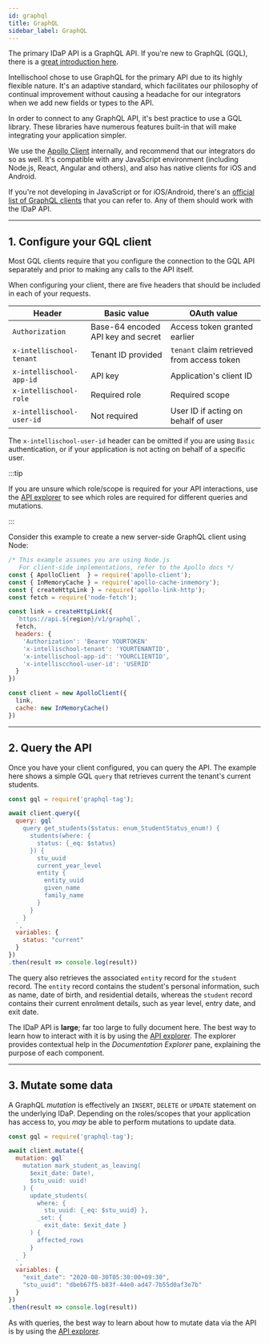 ```yaml
---
id: graphql
title: GraphQL
sidebar_label: GraphQL
---
```


The primary IDaP API is a GraphQL API. If you're new to GraphQL (GQL), there is a [great introduction here](https://graphql.org/learn/).

Intellischool chose to use GraphQL for the primary API due to its highly flexible nature. It's an adaptive standard, which facilitates our philosophy of continual improvement without causing a headache for our integrators when we add new fields or types to the API.

In order to connect to any GraphQL API, it's best practice to use a GQL library. These libraries have numerous features built-in that will make integrating your application simpler.

We use the [Apollo Client](https://www.apollographql.com/apollo-client) internally, and recommend that our integrators do so as well. It's compatible with any JavaScript environment (including Node.js, React, Angular and others), and also has native clients for iOS and Android.

If you're not developing in JavaScript or for iOS/Android, there's an [official list of GraphQL clients](https://graphql.org/code/#graphql-clients) that you can refer to. Any of them should work with the IDaP API.

---

## 1. Configure your GQL client

Most GQL clients require that you configure the connection to the GQL API separately and prior to making any calls to the API itself.

When configuring your client, there are five headers that should be included in each of your requests.

Header | Basic value | OAuth value
------ | ----------- | -----------
`Authorization` | Base-64 encoded API key and secret | Access token granted earlier
`x-intellischool-tenant` | Tenant ID provided | `tenant` claim retrieved from access token
`x-intellischool-app-id` | API key | Application's client ID
`x-intellischool-role` | Required role | Required scope
`x-intellischool-user-id` | Not required | User ID if acting on behalf of user

The `x-intellischool-user-id` header can be omitted if you are using `Basic` authentication, or if your application is not acting on behalf of a specific user.

:::tip

If you are unsure which role/scope is required for your API interactions, use the [API explorer](https://intellischool.dev/explorer) to see which roles are required for different queries and mutations.

:::


Consider this example to create a new server-side GraphQL client using Node:

```javascript
/* This example assumes you are using Node.js
   For client-side implementations, refer to the Apollo docs */
const { ApolloClient  } = require('apollo-client');
const { InMemoryCache } = require('apollo-cache-inmemory');
const { createHttpLink } = require('apollo-link-http');
const fetch = require('node-fetch');

const link = createHttpLink({
  `https://api.${region}/v1/graphql`,
  fetch,
  headers: {
    'Authorization': 'Bearer YOURTOKEN'
    'x-intellischool-tenant': 'YOURTENANTID',
    'x-intellischool-app-id': 'YOURCLIENTID',
    'x-intelliscchool-user-id': 'USERID'
  }
})

const client = new ApolloClient({
  link,
  cache: new InMemoryCache()
})
```

---


## 2. Query the API

Once you have your client configured, you can query the API. The example here shows a simple GQL `query` that retrieves current the tenant's current students.

```javascript
const gql = require('graphql-tag');

await client.query({
  query: gql`
    query get_students($status: enum_StudentStatus_enum!) {
      students(where: {
        status: {_eq: $status}
      }) {
        stu_uuid
        current_year_level
        entity {
          entity_uuid
          given_name
          family_name
        }
      }
    }
  `,
  variables: {
    status: "current"
  }
})
.then(result => console.log(result))
```

The query also retrieves the associated `entity` record for the `student` record. The `entity` record contains the student's personal information, such as name, date of birth, and residential details, whereas the `student` record contains their current enrolment details, such as year level, entry date, and exit date.

The IDaP API is **large**; far too large to fully document here. The best way to learn how to interact with it is by using the [API explorer](https://intellischool.dev/explorer). The explorer provides contextual help in the *Documentation Explorer* pane, explaining the purpose of each component.

---

## 3. Mutate some data

A GraphQL *mutation* is effectively an `INSERT`, `DELETE` or `UPDATE` statement on the underlying IDaP. Depending on the roles/scopes that your application has access to, you *may* be able to perform mutations to update data.

```javascript
const gql = require('graphql-tag');

await client.mutate({
  mutation: gql`
    mutation mark_student_as_leaving(
      $exit_date: Date!, 
      $stu_uuid: uuid!
    ) {
      update_students(
        where: {
          stu_uuid: {_eq: $stu_uuid} },
        _set: {
          exit_date: $exit_date }
      ) {
        affected_rows
      }
    }
  `,
  variables: {
    "exit_date": "2020-08-30T05:30:00+09:30",
    "stu_uuid": "dbeb67f5-b83f-44e0-ad47-7b55d0af3e7b"
  }
})
.then(result => console.log(result))
```

As with queries, the best way to learn about how to mutate data via the API is by using the [API explorer](https://intellischool.dev/explorer).